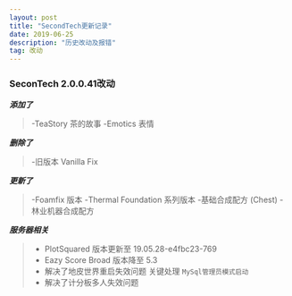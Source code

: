 ```yaml
---
layout: post
title: "SecondTech更新记录"
date: 2019-06-25
description: "历史改动及报错"
tag: 改动
---   
```

### SeconTech 2.0.0.41改动
***添加了***
>-TeaStory 茶的故事
>-Emotics 表情

***删除了***
>-旧版本 Vanilla Fix

***更新了***
>-Foamfix 版本
>-Thermal Foundation 系列版本
>-基础合成配方 (Chest)
>-林业机器合成配方

***服务器相关***
>- PlotSquared 版本更新至 19.05.28-e4fbc23-769
>- Eazy Score Broad 版本降至 5.3
>- 解决了地皮世界重启失效问题 关键处理 `MySql管理员模式启动`
>- 解决了计分板多人失效问题
